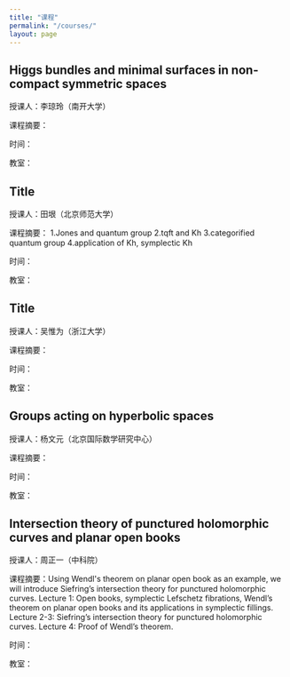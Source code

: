 ```yaml
---
title: "课程"
permalink: "/courses/"
layout: page
---
```


## Higgs bundles and minimal surfaces in non-compact symmetric spaces
授课人：李琼玲（南开大学）

课程摘要：

时间：

教室：


## Title
授课人：田垠（北京师范大学）

课程摘要：
1.Jones and quantum group
2.tqft and Kh
3.categorified quantum group
4.application of Kh, symplectic Kh

时间：

教室：


## Title
授课人：吴惟为（浙江大学）

课程摘要：

时间：

教室：


## Groups acting on hyperbolic spaces
授课人：杨文元（北京国际数学研究中心）

课程摘要：

时间：

教室：


## Intersection theory of punctured holomorphic curves and planar open books
授课人：周正一（中科院）

课程摘要：Using Wendl's theorem on planar open book as an example, we will introduce Siefring’s intersection theory for punctured holomorphic curves.
Lecture 1: Open books, symplectic Lefschetz fibrations, Wendl’s theorem on planar open books and its applications in symplectic fillings.
Lecture 2-3: Siefring’s intersection theory for punctured holomorphic curves.
Lecture 4: Proof of Wendl’s theorem.

时间：

教室：


